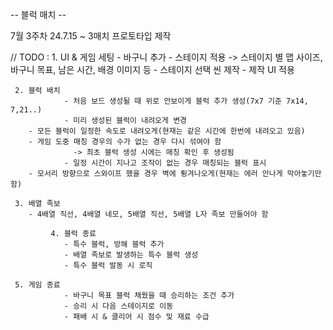 -- 블럭 매치 --

7월 3주차 
24.7.15 ~ 3매치 프로토타입 제작

// TODO : 1. UI & 게임 세팅
                - 바구니 추가
                - 스테이지 적용
                  -> 스테이지 별 맵 사이즈, 바구니 목표, 남은 시간, 배경 이미지 등
                - 스테이지 선택 씬 제작
   	    - 제작 UI 적용

	 2. 블럭 배치
                - 처음 보드 생성될 때 위로 안보이게 블럭 추가 생성(7x7 기준 7x14, 7,21..)
                - 미리 생성된 블럭이 내려오게 변경
	    - 모든 블럭이 일정한 속도로 내려오게(현재는 같은 시간에 한번에 내려오고 있음)
 	    - 게임 도중 매칭 경우의 수가 없는 경우 다시 섞여야 함
                  -> 최초 블럭 생성 시에는 매칭 확인 후 생성됨
                - 일정 시간이 지나고 조작이 없는 경우 매칭되는 블럭 표시
	    - 모서리 방향으로 스와이프 했을 경우 벽에 튕겨나오게(현재는 에러 안나게 막아놓기만 함)

	 3. 배열 족보
	    - 4배열 직선, 4배열 네모, 5배열 직선, 5배열 L자 족보 만들어야 함

             4. 블럭 종료
                - 특수 블럭, 방해 블럭 추가
                - 배열 족보로 발생하는 특수 블럭 생성
                - 특수 블럭 발동 시 로직
                 
	 5. 게임 종료
                - 바구니 목표 블럭 채웠을 때 승리하는 조건 추가
                - 승리 시 다음 스테이지로 이동
                - 패배 시 & 클리어 시 점수 및 재료 수급
